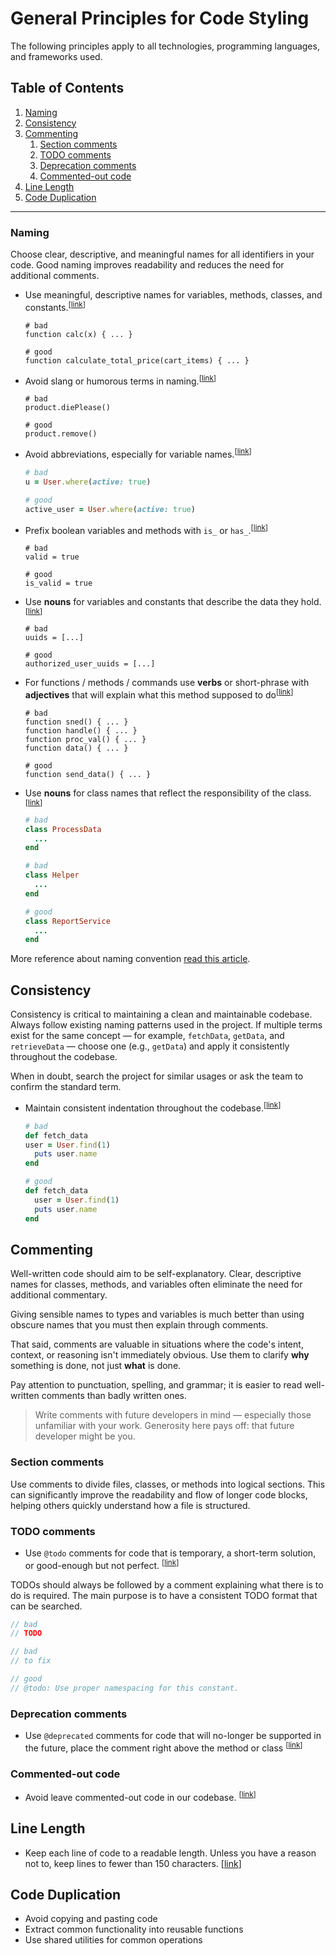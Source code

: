 # General Principles for Code Styling

The following principles apply to all technologies, programming languages, and frameworks used.

## Table of Contents
1. [Naming](#naming)
1. [Consistency](#consistency)
1. [Commenting](#commenting)
    1. [Section comments](#section-comments)
    1. [TODO comments](#todo-comments)
    1. [Deprecation comments](#deprecation-comments)
    1. [Commented-out code](#commented-out-code)
1. [Line Length](#line-length)
1. [Code Duplication](#code-duplication)


---


### Naming
Choose clear, descriptive, and meaningful names for all identifiers in your code. Good naming improves readability and reduces the need for additional comments.

* <a name="meaningful-names"></a>Use meaningful, descriptive names for variables, methods, classes, and constants.<sup>[[link](#meaningful-names)]</sup>

    ```
    # bad
    function calc(x) { ... }

    # good
    function calculate_total_price(cart_items) { ... }
    ```

* <a name="avoid-slang"></a>Avoid slang or humorous terms in naming.<sup>[[link](#avoid-slang)]</sup>

    ```
    # bad
    product.diePlease()

    # good
    product.remove()
    ```
* <a name="avoid-abbreviations"></a>Avoid abbreviations, especially for variable names.<sup>[[link](#avoid-abbreviations)]</sup>

    ```ruby
    # bad
    u = User.where(active: true)

    # good
    active_user = User.where(active: true)
    ```

* <a name="boolean-prefixes"></a>Prefix boolean variables and methods with `is_` or `has_`.<sup>[[link](#boolean-prefixes)]</sup>

    ```
    # bad
    valid = true

    # good
    is_valid = true
    ```

* <a name="noun-variable-names"></a>Use **nouns** for variables and constants that describe the data they hold.<sup>[[link](#noun-variable-names)]</sup>

    ```
    # bad
    uuids = [...]

    # good
    authorized_user_uuids = [...]
    ```

* <a name="verb-method-names"></a>For functions / methods / commands use **verbs** or short-phrase with **adjectives** that will explain what this method supposed to do<sup>[[link](#verb-method-names)]</sup>

    ```
    # bad
    function sned() { ... }
    function handle() { ... }
    function proc_val() { ... }
    function data() { ... }
  
    # good
    function send_data() { ... }
    ```

* <a name="noun-class-names"></a>Use **nouns** for class names that reflect the responsibility of the class.<sup>[[link](#noun-class-names)]</sup>

    ```ruby
    # bad
    class ProcessData
      ...
    end
  
    # bad
    class Helper
      ...
    end

    # good
    class ReportService
      ...
    end
    ```

More reference about naming convention [read this article](https://medium.com/wix-engineering/naming-convention-8-basic-rules-for-any-piece-of-code-c4c5f65b0c09).


## Consistency

Consistency is critical to maintaining a clean and maintainable codebase. Always follow existing naming patterns used in the project. 
If multiple terms exist for the same concept — for example, `fetchData`, `getData`, and `retrieveData` — choose one (e.g., `getData`) and apply it consistently throughout the codebase.

When in doubt, search the project for similar usages or ask the team to confirm the standard term.

* <a name="consistent-indentation"></a>Maintain consistent indentation throughout the codebase.<sup>[[link](#consistent-indentation)]</sup>

    ```ruby
    # bad
    def fetch_data
    user = User.find(1)
      puts user.name
    end

    # good
    def fetch_data
      user = User.find(1)
      puts user.name
    end
    ```


## Commenting

Well-written code should aim to be self-explanatory.
Clear, descriptive names for classes, methods, and variables often eliminate the need for additional commentary.

Giving sensible names to types and variables is much better
than using obscure names that you must then explain through comments.

That said, comments are valuable in situations where the code's intent, context, or reasoning isn't immediately obvious. Use them to clarify **why** something is done, not just **what** is done.

Pay attention to punctuation, spelling, and grammar; it is easier to read
well-written comments than badly written ones.

> Write comments with future developers in mind — especially those unfamiliar with your work.
> Generosity here pays off: that future developer might be you.

### Section comments

Use comments to divide files, classes, or methods into logical sections.
This can significantly improve the readability and flow of longer code blocks,
helping others quickly understand how a file is structured.

### TODO comments

* <a name="comments-todo"></a>Use `@todo` comments for code that is temporary, a short-term solution, or good-enough but not perfect.
  <sup>[[link](#comments-todo)]</sup>

TODOs should always be followed by a comment explaining what there is
to do is required. The main purpose is to have a consistent TODO format that
can be searched.

```javascript
// bad
// TODO

// bad
// to fix

// good
// @todo: Use proper namespacing for this constant.
```

### Deprecation comments

* <a name="comments-todo"></a>Use `@deprecated` comments for code that will no-longer be supported in the future, place the comment right above the method or class
  <sup>[[link](#comments-todo)]</sup>

### Commented-out code

* <a name="commented-code"></a>Avoid leave commented-out code in our codebase.
  <sup>[[link](#commented-code)]</sup>


## Line Length

* Keep each line of code to a readable length. Unless
  you have a reason not to, keep lines to fewer than 150 characters.
  [[link](#line-length)]</sup>


## Code Duplication
* Avoid copying and pasting code
* Extract common functionality into reusable functions
* Use shared utilities for common operations